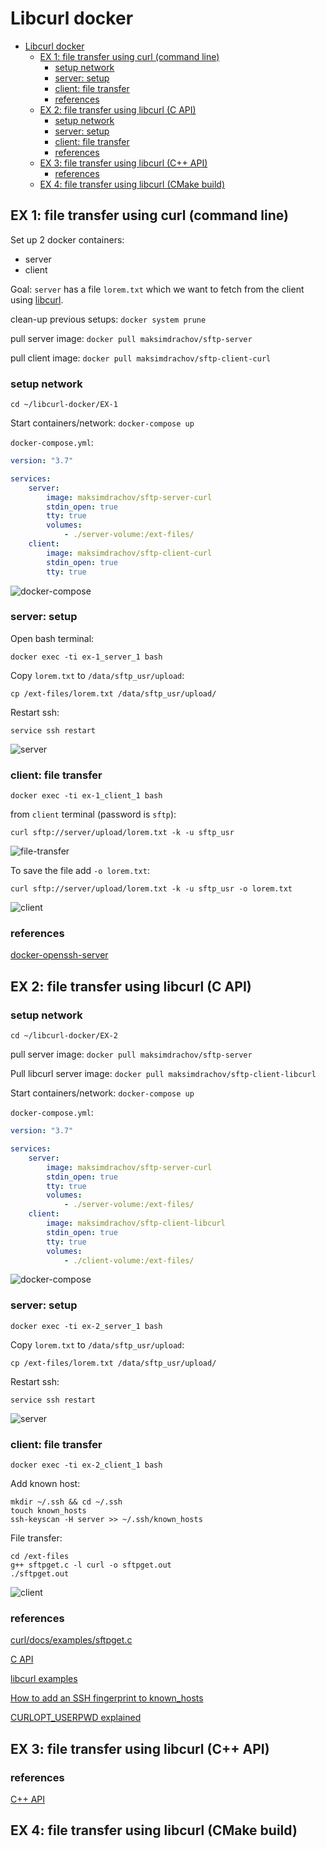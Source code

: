 # Libcurl docker

- [Libcurl docker](#libcurl-docker)
  - [EX 1: file transfer using curl (command line)](#ex-1-file-transfer-using-curl-command-line)
    - [setup network](#setup-network)
    - [server: setup](#server-setup)
    - [client: file transfer](#client-file-transfer)
    - [references](#references)
  - [EX 2: file transfer using libcurl (C API)](#ex-2-file-transfer-using-libcurl-c-api)
    - [setup network](#setup-network-1)
    - [server: setup](#server-setup-1)
    - [client: file transfer](#client-file-transfer-1)
    - [references](#references-1)
  - [EX 3: file transfer using libcurl (C++ API)](#ex-3-file-transfer-using-libcurl-c-api)
    - [references](#references-2)
  - [EX 4: file transfer using libcurl (CMake build)](#ex-4-file-transfer-using-libcurl-cmake-build)

## EX 1: file transfer using curl (command line)

Set up 2 docker containers:

- server
- client

Goal: `server` has a file `lorem.txt` which we want to fetch from the client using [libcurl](https://everything.curl.dev/libcurl).

clean-up previous setups: `docker system prune`

pull server image: `docker pull maksimdrachov/sftp-server`

pull client image: `docker pull maksimdrachov/sftp-client-curl`

### setup network

`cd ~/libcurl-docker/EX-1`

Start containers/network: `docker-compose up`

`docker-compose.yml`:

```yml
version: "3.7"

services:
    server:
        image: maksimdrachov/sftp-server-curl
        stdin_open: true
        tty: true
        volumes:
            - ./server-volume:/ext-files/
    client:
        image: maksimdrachov/sftp-client-curl
        stdin_open: true
        tty: true
```

![docker-compose](images/EX-1/docker-compose.png)

### server: setup

Open bash terminal:

`docker exec -ti ex-1_server_1 bash`

Copy `lorem.txt` to `/data/sftp_usr/upload`:

`cp /ext-files/lorem.txt /data/sftp_usr/upload/`

Restart ssh:

`service ssh restart`

![server](images/EX-1/server.png)

### client: file transfer

`docker exec -ti ex-1_client_1 bash`

from `client` terminal (password is `sftp`): 

```
curl sftp://server/upload/lorem.txt -k -u sftp_usr
```

![file-transfer](images/EX-1/file-transfer.png)

To save the file add `-o lorem.txt`:

```
curl sftp://server/upload/lorem.txt -k -u sftp_usr -o lorem.txt
```

![client](images/EX-1/client.png)

### references

[docker-openssh-server](https://github.com/linuxserver/docker-openssh-server)

## EX 2: file transfer using libcurl (C API)

### setup network

`cd ~/libcurl-docker/EX-2`

pull server image: `docker pull maksimdrachov/sftp-server`

Pull libcurl server image: `docker pull maksimdrachov/sftp-client-libcurl`


Start containers/network: `docker-compose up`

`docker-compose.yml`:

```yml
version: "3.7"

services:
    server:
        image: maksimdrachov/sftp-server-curl
        stdin_open: true
        tty: true
        volumes:
            - ./server-volume:/ext-files/
    client:
        image: maksimdrachov/sftp-client-libcurl
        stdin_open: true
        tty: true
        volumes:
            - ./client-volume:/ext-files/
```

![docker-compose](images/EX-2/docker-compose.png)

### server: setup

`docker exec -ti ex-2_server_1 bash`

Copy `lorem.txt` to `/data/sftp_usr/upload`:

`cp /ext-files/lorem.txt /data/sftp_usr/upload/`

Restart ssh:

`service ssh restart`

![server](images/EX-2/server.png)

### client: file transfer

`docker exec -ti ex-2_client_1 bash`

Add known host:

```
mkdir ~/.ssh && cd ~/.ssh
touch known_hosts
ssh-keyscan -H server >> ~/.ssh/known_hosts
```

File transfer:
```
cd /ext-files
g++ sftpget.c -l curl -o sftpget.out
./sftpget.out
```

![client](images/EX-2/client.png)

### references

[curl/docs/examples/sftpget.c](https://github.com/curl/curl/blob/master/docs/examples/sftpget.c)

[C API](https://everything.curl.dev/libcurl)

[libcurl examples](https://everything.curl.dev/libcurl/examples)

[How to add an SSH fingerprint to known_hosts](https://www.techrepublic.com/article/how-to-easily-add-an-ssh-fingerprint-to-your-knownhosts-file-in-linux/)

[CURLOPT_USERPWD explained](https://curl.se/libcurl/c/CURLOPT_USERPWD.html)

## EX 3: file transfer using libcurl (C++ API)

### references

[C++ API](https://everything.curl.dev/libcurl/cplusplus)

## EX 4: file transfer using libcurl (CMake build)